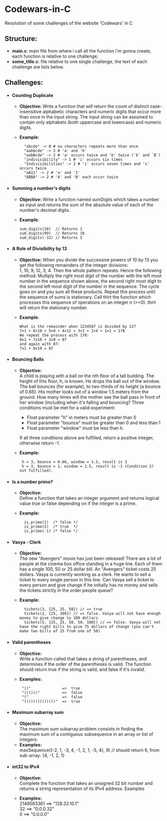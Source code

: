 # Codewars-in-C
Resolution of some challenges of the website 'Codewars' in C 

## Structure:
- **main.c**: main file from where i call all the function i'm gonna create, each function is relative to one challenge;
- **some_title.c**: file relative to one single challenge, the text of each challenge are lists below.

## Challenges:
- #### Counting Duplicate 
    - **Objective:** 
        Write a function that will return the count of distinct case-insensitive alphabetic characters and numeric digits 
        that occur more than once in the input string. The input string can be assumed to contain only alphabets 
        (both uppercase and lowercase) and numeric digits. 
    - **Example**:
    
            "abcde" -> 0 # no characters repeats more than once
            "aabbcde" -> 2 # 'a' and 'b'
            "aabBcde" -> 2 # 'a' occurs twice and 'b' twice (`b` and `B`)
            "indivisibility" -> 1 # 'i' occurs six times
            "Indivisibilities" -> 2 # 'i' occurs seven times and 's' occurs twice
            "aA11" -> 2 # 'a' and '1'
            "ABBA" -> 2 # 'A' and 'B' each occur twice

- #### Summing a number's digits
    - **Objective:** 
        Write a function named sumDigits which takes a number as input and returns the sum of the absolute 
        value of each of the number's decimal digits.
    - **Example**:

          sum_digits(10)  // Returns 1
          sum_digits(99)  // Returns 18
          sum_digits(-32) // Returns 5
          
 - #### A Rule of Divisibility by 13
      - **Objective:** 
        When you divide the successive powers of 10 by 13 you get the following remainders of the integer divisions:              
        1, 10, 9, 12, 3, 4. Then the whole pattern repeats. Hence the following method: Multiply the right most digit 
        of the number with the left most number in the sequence shown above, the second right most digit to the second 
        left most digit of the number in the sequence. The cycle goes on and you sum all these products. 
        Repeat this process until the sequence of sums is stationary.
        Call thirt the function which processes this sequence of operations on an integer n (>=0). thirt will return 
        the stationary number.
     - **Example**:
 
           What is the remainder when 1234567 is divided by 13?
           7×1 + 6×10 + 5×9 + 4×12 + 3×3 + 2×4 + 1×1 = 178
           We repeat the process with 178:
           8x1 + 7x10 + 1x9 = 87
           and again with 87:
           7x1 + 8x10 = 87
        
 - #### Bouncing Balls
    - **Objective:**  
        A child is playing with a ball on the nth floor of a tall building. The height of this floor, h, is known.
        He drops the ball out of the window. The ball bounces (for example), to two-thirds of its height 
        (a bounce of 0.66).
        His mother looks out of a window 1.5 meters from the ground.
        How many times will the mother see the ball pass in front of her window (including when it's falling and bouncing?
        Three conditions must be met for a valid experiment:
        
        - Float parameter "h" in meters must be greater than 0
        - Float parameter "bounce" must be greater than 0 and less than 1
        - Float parameter "window" must be less than h.
        
        If all three conditions above are fulfilled, return a positive integer, otherwise return -1.
        
     - **Example:**
     
            h = 3, bounce = 0.66, window = 1.5, result is 3
            h = 3, bounce = 1, window = 1.5, result is -1 (Condition 2) not fulfilled).
            
 - #### Is a number prime?
    - **Objective:**  
        Define a function that takes an integer argument and returns logical value true or false depending on if the 
        integer is a prime.
        
    - **Example:**  
            
            is_prime(1)  /* false */
            is_prime(2)  /* true  */
            is_prime(-1) /* false */
     
  - #### Vasya - Clerk   
       - **Objective:**  
       The new "Avengers" movie has just been released! There are a lot of people at the cinema box office standing in a
       huge line. Each of them has a single 100, 50 or 25 dollar bill. An "Avengers" ticket costs 25 dollars. 
       Vasya is currently working as a clerk. He wants to sell a ticket to every single person in this line.
       Can Vasya sell a ticket to every person and give change if he initially has no money and sells the tickets strictly in 
       the order people queue?
     - **Example:**
     
             tickets(3, {25, 25, 50}) // => true
             tickets(2, {25, 100}) // => false. Vasya will not have enough money to give change to 100 dollars
             tickets(5, {25, 25, 50, 50, 100}) // => false. Vasya will not have the right bills to give 75 dollars of change (you can't make two bills of 25 from one of 50)

 - #### Valid parentheses
       
      - **Objective:**  
         Write a function called that takes a string of parentheses, and determines if the order of the parentheses is valid. The function should return true if the 
         string is valid, and false if it's invalid.
         
      - **Examples:**

             "()"              =>  true
             ")(()))"          =>  false
             "("               =>  false
             "(())((()())())"  =>  true
 
 - #### Maximum subarray sum

     - **Objective:**  
     The maximum sum subarray problem consists in finding the maximum sum of a contiguous subsequence in an array or list of integers:
    - **Examples:**  
     maxSequence({-2, 1, -3, 4, -1, 2, 1, -5, 4}, 9)
     // should return 6, from sub-array: {4, -1, 2, 1}
     
 - #### int32 to IPv4
    
    - **Objective:**  
     Complete the function that takes an unsigned 32 bit number and returns a string representation of its IPv4 address.
     Examples
     
     - **Examples:**  
     2149583361 ==> "128.32.10.1"  
     32         ==> "0.0.0.32"  
     0          ==> "0.0.0.0"  